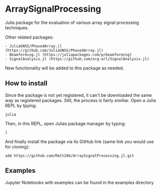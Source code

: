 # ArraySignalProcessing
Julia package for the evaluation of various array signal processing techniques.

Other related packages:

    - JuliaGNSS/PhasedArray.jl (https://github.com/JuliaGNSS/PhasedArray.jl)
    - Beamforming.jl (https://juliapackages.com/p/beamforming)
    - SignalAnalysis.jl (https://github.com/org-arl/SignalAnalysis.jl)

New functionality will be added to this package as needed.

## How to install
Since the package is not yet registered, it can't be downloaded the same way as registered packages. 
Still, the process is fairly similiar. Open a Julia REPL by tpying:

```
julia
```

Then, in this REPL, open Julias package manager by typing:

```
]
```

And finally install the package via its GitHub link (same link you would use for cloning):

```
add https://github.com/Matt266/ArraySignalProcessing.jl.git
```

## Examples
Jupyter Notebooks with examples can be found in the examples directory